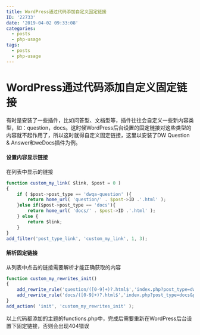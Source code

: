 ```yaml
---
title: WordPress通过代码添加自定义固定链接
ID: '22733'
date: '2019-04-02 09:33:08'
categories:
  - posts
  - php-usage
tags:
  - posts
  - php-usage
---
```


# WordPress通过代码添加自定义固定链接

有时是安装了一些插件，比如问答型、文档型等，插件往往会自定义一些新内容类型，如：question，docs。这时候WordPress后台设置的固定链接对这些类型的内容就不起作用了，所以这时就得自定义固定链接，这里以安装了DW Question & Answer和weDocs插件为例。

#### 设置内容显示链接

在列表中显示的链接

``` js 
function custom_my_link( $link, $post = 0 )
{
    if ( $post->post_type == 'dwqa-question' ){
        return home_url( 'question/' . $post->ID .'.html' );
    }else if($post->post_type == 'docs'){
        return home_url( 'docs/' . $post->ID .'.html' );
    } else {
        return $link;
    }
}
add_filter('post_type_link', 'custom_my_link', 1, 3); 
```

#### 解析固定链接

从列表中点击的链接需要解析才能正确获取的内容

``` js 
function custom_my_rewrites_init()
{
    add_rewrite_rule('question/([0-9]+)?.html$','index.php?post_type=dwqa-question&p=$matches[1]','top' );
    add_rewrite_rule('docs/([0-9]+)?.html$','index.php?post_type=docs&p=$matches[1]','top' );
}
add_action( 'init', 'custom_my_rewrites_init' ); 
```

以上代码都添加的主题的functions.php中，完成后需要重新在WordPress后台设置下固定链接，否则会出现404错误
 
 
